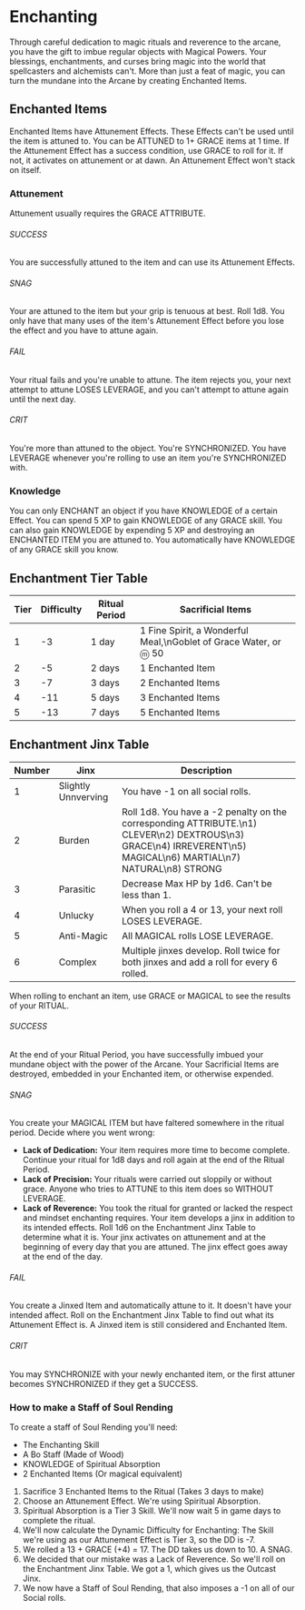 # Enchanting

Through careful dedication to magic rituals and reverence to the arcane, you have the gift to imbue regular objects with Magical Powers. Your blessings, enchantments, and curses bring magic into the world that spellcasters and alchemists can't. More than just a feat of magic, you can turn the mundane into the Arcane by creating Enchanted Items.

## Enchanted Items

Enchanted Items have Attunement Effects. These Effects can't be used until the item is attuned to. You can be ATTUNED to 1+ GRACE items at 1 time. If the Attunement Effect has a success condition, use GRACE to roll for it. If not, it activates on attunement or at dawn. An Attunement Effect won't stack on itself.

### Attunement

Attunement usually requires the GRACE ATTRIBUTE.

###### SUCCESS

You are successfully attuned to the item and can use its Attunement Effects.

###### SNAG

Your are attuned to the item but your grip is tenuous at best. Roll 1d8. You only have that many uses of the item's Attunement Effect before you lose the effect and you have to attune again.

###### FAIL

Your ritual fails and you're unable to attune. The item rejects you, your next attempt to attune LOSES LEVERAGE, and you can't attempt to attune again until the next day.

###### CRIT

You're more than attuned to the object. You're SYNCHRONIZED. You have LEVERAGE whenever you're rolling to use an item you're SYNCHRONIZED with.

### Knowledge

You can only ENCHANT an object if you have KNOWLEDGE of a certain Effect. You can spend 5 XP to gain KNOWLEDGE of any GRACE skill. You can also gain KNOWLEDGE by expending 5 XP and destroying an ENCHANTED ITEM you are attuned to. You automatically have KNOWLEDGE of any GRACE skill you know.

## Enchantment Tier Table

|Tier|Difficulty|Ritual Period|Sacrificial Items|
|---|---|---|---|
|1|-3|1 day|1 Fine Spirit, a Wonderful Meal,\nGoblet of Grace Water, or ⓜ 50|
|2|-5|2 days|1 Enchanted Item|
|3|-7|3 days|2 Enchanted Items|
|4|-11|5 days|3 Enchanted Items|
|5|-13|7 days|5 Enchanted Items|

## Enchantment Jinx Table

|Number|Jinx|Description|
|---|---|---|
|1|Slightly Unnverving|You have -1 on all social rolls.|
|2|Burden|Roll 1d8. You have a -2 penalty on the corresponding ATTRIBUTE.\n1) CLEVER\n2) DEXTROUS\n3) GRACE\n4) IRREVERENT\n5) MAGICAL\n6) MARTIAL\n7) NATURAL\n8) STRONG|
|3|Parasitic|Decrease Max HP by 1d6. Can't be less than 1.|
|4|Unlucky|When you roll a 4 or 13, your next roll LOSES LEVERAGE.|
|5|Anti-Magic|All MAGICAL rolls LOSE LEVERAGE.|
|6|Complex|Multiple jinxes develop. Roll twice for both jinxes and add a roll for every 6 rolled.|

When rolling to enchant an item, use GRACE or MAGICAL to see the results of your RITUAL.

###### SUCCESS

At the end of your Ritual Period, you have successfully imbued your mundane object with the power of the Arcane. Your Sacrificial Items are destroyed, embedded in your Enchanted item, or otherwise expended.

###### SNAG

You create your MAGICAL ITEM but have faltered somewhere in the ritual period. Decide where you went wrong:
- **Lack of Dedication:** Your item requires more time to become complete. Continue your ritual for 1d8 days and roll again at the end of the Ritual Period.
- **Lack of Precision:** Your rituals were carried out sloppily or without grace. Anyone who tries to ATTUNE to this item does so WITHOUT LEVERAGE.
- **Lack of Reverence:** You took the ritual for granted or lacked the respect and mindset enchanting requires. Your item develops a jinx in addition to its intended effects. Roll 1d6 on the Enchantment Jinx Table to determine what it is. Your jinx activates on attunement and at the beginning of every day that you are attuned. The jinx effect goes away at the end of the day.

###### FAIL

You create a Jinxed Item and automatically attune to it. It doesn't have your intended affect. Roll on the Enchantment Jinx Table to find out what its Attunement Effect is. A Jinxed item is still considered and Enchanted Item.

###### CRIT

You may SYNCHRONIZE with your newly enchanted item, or the first attuner becomes SYNCHRONIZED if they get a SUCCESS.

### How to make a Staff of Soul Rending

To create a staff of Soul Rending you'll need:
- The Enchanting Skill
- A Bo Staff (Made of Wood)
- KNOWLEDGE of Spiritual Absorption
- 2 Enchanted Items (Or magical equivalent)

1) Sacrifice 3 Enchanted Items to the Ritual (Takes 3 days to make)
2) Choose an Attunement Effect. We're using Spiritual Absorption.
3) Spiritual Absorption is a Tier 3 Skill. We'll now wait 5 in game days to complete the ritual.
4) We'll now calculate the Dynamic Difficulty for Enchanting: The Skill we're using as our Attunement Effect is Tier 3, so the DD is -7. 
5) We rolled a 13 + GRACE (+4) = 17. The DD takes us down to 10. A SNAG.
6) We decided that our mistake was a Lack of Reverence. So we'll roll on the Enchantment Jinx Table. We got a 1, which gives us the Outcast Jinx.
7) We now have a Staff of Soul Rending, that also imposes a -1 on all of our Social rolls.